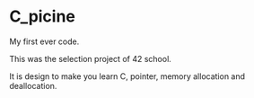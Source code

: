 # C_picine
My first ever code.

This was the selection project of 42 school.

It is design to make you learn C, pointer, memory allocation and deallocation.
